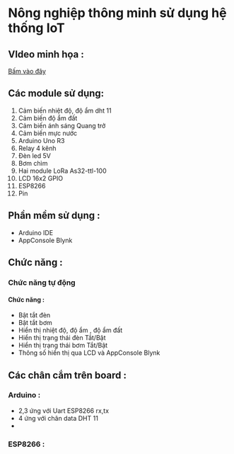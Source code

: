 # Nông nghiệp thông minh sử dụng hệ thống IoT
## VIdeo minh họa :

[Bấm vào đây](https://youtu.be/J7Ro7WQK_mI)
## Các module sử dụng:

1. Cảm biến nhiệt độ, độ ẩm dht 11
2. Cảm biến độ ẩm đất
3. Cảm biến ánh sáng Quang trở 
4. Cảm biến mực nước
5. Arduino Uno R3
6. Relay 4 kênh
7. Đèn led 5V
8. Bơm chìm
9. Hai module LoRa As32-ttl-100
10. LCD 16x2 GPIO
11. ESP8266 
12. Pin 


## Phần mềm sử dụng : 

- Arduino IDE
- AppConsole Blynk

## Chức năng :
### Chức năng tự động 
#### Chức năng :
+ Bật tắt đèn
+ Bật tắt bơm 
+ Hiển thị nhiệt độ, độ ẩm , độ ẩm đất
+ Hiển thị trạng thái đèn Tắt/Bật 
+ Hiển thị trạng thái bơm Tắt/Bật
+ Thông số hiển thị qua LCD và AppConsole Blynk

## Các chân cắm trên board :

### Arduino :
+ 2,3 ứng với Uart ESP8266 rx,tx
+ 4 ứng với chân data DHT 11
+ 
### ESP8266 :

